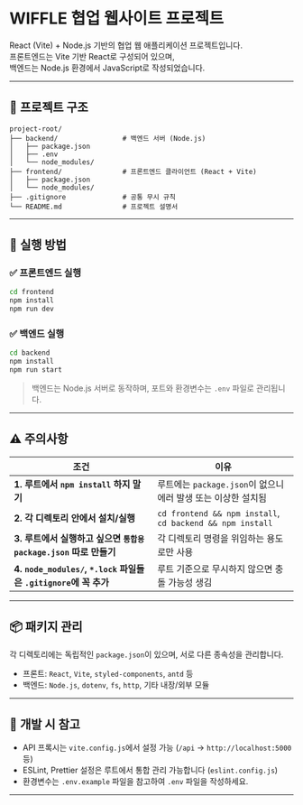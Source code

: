 # WIFFLE 협업 웹사이트 프로젝트

React (Vite) + Node.js 기반의 협업 웹 애플리케이션 프로젝트입니다.  
프론트엔드는 Vite 기반 React로 구성되어 있으며,  
백엔드는 Node.js 환경에서 JavaScript로 작성되었습니다.

---

## 📁 프로젝트 구조

```
project-root/
├── backend/                # 백엔드 서버 (Node.js)
│   ├── package.json
│   ├── .env
│   └── node_modules/
├── frontend/               # 프론트엔드 클라이언트 (React + Vite)
│   ├── package.json
│   └── node_modules/
├── .gitignore              # 공통 무시 규칙
└── README.md               # 프로젝트 설명서
```

---

## 🚀 실행 방법

### ✅ 프론트엔드 실행
```bash
cd frontend
npm install
npm run dev
```

### ✅ 백엔드 실행
```bash
cd backend
npm install
npm run start
```

> 백엔드는 Node.js 서버로 동작하며, 포트와 환경변수는 `.env` 파일로 관리됩니다.

---

## ⚠️ 주의사항

| 조건                                                                 | 이유                                                             |
| -------------------------------------------------------------------  | --------------------------------------------------------------- |
| **1. 루트에서 `npm install` 하지 말기**                               | 루트에는 `package.json`이 없으니 에러 발생 또는 이상한 설치됨      |
| **2. 각 디렉토리 안에서 설치/실행**                                   | `cd frontend && npm install`, `cd backend && npm install`       |
| **3. 루트에서 실행하고 싶으면 `통합용 package.json` 따로 만들기**      | 각 디렉토리 명령을 위임하는 용도로만 사용                          |
| **4. `node_modules/`, `*.lock` 파일들은 `.gitignore`에 꼭 추가**      | 루트 기준으로 무시하지 않으면 충돌 가능성 생김                      |

---

## 📦 패키지 관리

각 디렉토리에는 독립적인 `package.json`이 있으며, 서로 다른 종속성을 관리합니다.

- 프론트: `React`, `Vite`, `styled-components`, `antd` 등
- 백엔드: `Node.js`, `dotenv`, `fs`, `http`, 기타 내장/외부 모듈

---

## 🧪 개발 시 참고

- API 프록시는 `vite.config.js`에서 설정 가능 (`/api` → `http://localhost:5000` 등)
- ESLint, Prettier 설정은 루트에서 통합 관리 가능합니다 (`eslint.config.js`)
- 환경변수는 `.env.example` 파일을 참고하여 `.env` 파일을 작성하세요.

---

